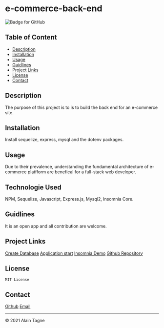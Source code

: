 # e-commerce-back-end

![Badge for GitHub](https://img.shields.io/github/languages/top/AlCharl88/undefined?style=flat&logo=appveyor) 


  ## Table of Content 

  * [Description](#descripton) 
  * [Installation](#installation) 
  * [Usage](#usage) 
  * [Guidlines](#guidlines) 
  * [Project Links](#guidlines) 
  * [License](#license) 
  * [Contact](#contact) 
    
## Description

The purpose of this project is to is to build the back end for an e-commerce site. 

## Installation
    
Install sequelize, express, mysql and the dotenv packages.
    
## Usage
    
Due to their prevalence, understanding the fundamental architecture of e-commerce platfform are benefical for a full-stack web developer.

## Technologie Used

NPM, Sequelize, Javascript, Express.js, Mysql2, Insomnia Core.
    
## Guidlines
    
It is an open app and all contribution are welcome.

## Project Links

[Create Database](https://drive.google.com/file/d/1CYSnqcpyHxU018DlZsMHKsqDNc1f5gGg/view)
[Application start](https://drive.google.com/file/d/13XKx5Sgtp77tUHtTkeWlT4ytvpzZxfzr/view)
[Insomnia Demo](https://drive.google.com/file/d/1nJeCI2DNwOKfhAEOks-Eu87q8T6lSRjI/view)
[Github Repository](https://github.com/AlCharl88/e-commerce-back-end)
    
## License
    
    MIT License
    
##  Contact
 
[Github](https://github.com/AlCharl88) 
[Email](mailto:alctagne@gmail.com) 

    

----

&copy; 2021 Alain Tagne




